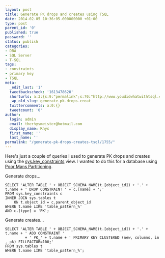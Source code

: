 ```yaml
---
layout: post
title: Generate PK drops and creates using TSQL
date: 2014-02-05 10:36:05.000000000 +01:00
type: post
parent_id: '0'
published: true
password: ''
status: publish
categories:
- DBA
- SQL Server
- T-SQL
tags:
- constraints
- primary key
- TSQL
meta:
  _edit_last: '1'
  tweetbackscheck: '1613478620'
  shorturls: a:3:{s:9:"permalink";s:70:"http://www.youdidwhatwithtsql.com/generate-pk-drops-creates-tsql/1755/";s:7:"tinyurl";s:26:"http://tinyurl.com/qcqfcls";s:4:"isgd";s:19:"http://is.gd/17mD3L";}
  _wp_old_slug: generate-pk-drops-creat
  twittercomments: a:0:{}
  tweetcount: '0'
author:
  login: admin
  email: therhysmeister@hotmail.com
  display_name: Rhys
  first_name: ''
  last_name: ''
permalink: "/generate-pk-drops-creates-tsql/1755/"
---
```

Here's just a couple of queries I used to generate PK drops and creates using the [sys.key\_constraints](http://technet.microsoft.com/en-us/library/ms174321.aspx "sys.key\_constraints") view. I wanted to do this for a database using [Poor Mans Partitioning](http://www.youdidwhatwithtsql.com/sql-server-partitioning-paupers/1692/ "Poor Mans Partitioning").

Generate drops...

```
SELECT 'ALTER TABLE ' + OBJECT_SCHEMA_NAME(t.[object_id]) + '.' + t.name + ' DROP CONSTRAINT ' + c.[name] + ';'
FROM sys.key_constraints c
INNER JOIN sys.tables t
	ON t.object_id = c.parent_object_id
WHERE t.name LIKE 'table_pattern_%'
AND c.[type] = 'PK';
```

Generate creates...

```
SELECT 'ALTER TABLE ' + OBJECT_SCHEMA_NAME(t.[object_id]) + '.' + t.name + ' ADD CONSTRAINT '
		 + ' PK_' + t.name + ' PRIMARY KEY CLUSTERED (new, columns, in , pk) FILLFACTOR=100;'
FROM sys.tables t
WHERE t.name LIKE 'table_pattern_%';
```

